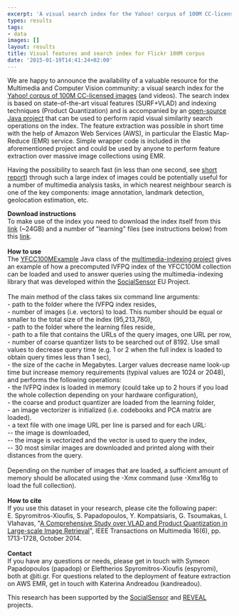 ```yaml
---
excerpt: 'A visual search index for the Yahoo! corpus of 100M CC-licensed images (and videos)'
types: results
tags:
- data
images: []
layout: results
title: Visual features and search index for Flickr 100M corpus
date: '2015-01-19T14:41:24+02:00'
---
```

<p>We are happy to announce the availability of a valuable resource for the Multimedia and Computer Vision community: a visual search index for the <a href="http://yahoolabs.tumblr.com/post/89783581601/one-hundred-million-creative-commons-flickr-images">Yahoo! corpus of 100M CC-licensed images</a> (and videos). The search index is based on state-of-the-art visual features (SURF+VLAD) and indexing techniques (Product Quantization) and is accompanied by an <a href="https://github.com/socialsensor/multimedia-indexing">open-source Java project</a> that can be used to perform rapid visual similarity search operations on the index. The feature extraction was possible in short time with the help of Amazon Web Services (AWS), in particular the Elastic Map-Reduce (EMR) service. Simple wrapper code is included in the aforementioned project and could be used by anyone to perform feature extraction over massive image collections using EMR.</p>
<p>Having the possibility to search fast (in less than one second, see <a href="http://mklab.iti.gr/files/yfcc100M-report.pdf">short report</a>) through such a large index of images could be potentially useful for a number of multimedia analysis tasks, in which nearest neighbour search is one of the key components: image annotation, landmark detection, geolocation estimation, etc.&nbsp;</p>
<div><strong>Download instructions</strong></div>
<div>To make use of the index you need to download the index itself from this <a href="http://mklab.iti.gr/datasets/yfcc100m/yfcc100m_ivfpq.zip">link</a> (~24GB) and a number of "learning" files (see instructions below) from this <a href="http://mklab.iti.gr/datasets/yfcc100m/learning_files.zip">link</a>.</div>
<div>&nbsp;</div>
<div><strong>How to use</strong></div>
<div>The <a href="https://github.com/MKLab-ITI/multimedia-indexing/blob/master/src/main/java/gr/iti/mklab/visual/examples/YFCC100MExample.java">YFCC100MExample</a> Java class of the <a href="https://github.com/MKLab-ITI/multimedia-indexing">multimedia-indexing project</a> gives an example of how a precomputed IVFPQ index of the YFCC100M collection can be loaded and used to answer queries using the multimedia-indexing library that was developed within the <a href="http://socialsensor.eu/">SocialSensor</a> EU Project.</div>
<div>&nbsp;</div>
<div>The main method of the class takes six command line arguments:</div>
<div>- path to the folder where the IVFPQ index resides,</div>
<div>- number of images (i.e. vectors) to load. This number should be equal or smaller to the total size of the index (95,213,780),</div>
<div>- path to the folder where the learning files reside,</div>
<div>- path to a file that contains the URLs of the query images, one URL per row,</div>
<div>
	<div>- number of coarse quantizer lists to be searched out of 8192. Use small values to decrease query time (e.g. 1 or 2 when the full index is loaded to obtain query times less than 1 sec),</div>
	<div>- the size of the cache in Megabytes. Larger values decrease name look-up time but increase memory requirements (typival values are 1024 or 2048),</div>
</div>
<div>and performs the following operations:</div>
<div>- the IVFPQ index is loaded in memory (could take up to 2 hours if you load the whole collection depending on your hardware configuration),</div>
<div>- the coarse and product quantizer are loaded from the learning folder,</div>
<div>
	<div>- an image vectorizer is initialized (i.e. codebooks and PCA matrix are loaded).</div>
	<div>- a text file with one image URL per line is parsed and for each URL:</div>
	<div>-- the image is downloaded,</div>
	<div>-- the image is vectorized and the vector is used to query the index,</div>
	<div>-- 30 most similar images are downloaded and printed along with their distances from the query.&nbsp;</div>
	<div>&nbsp;</div>
	<div>Depending on the number of images that are loaded, a sufficient amount of memory should be allocated using the -Xmx command (use -Xmx16g to load the full collection).</div>
</div>
<div>&nbsp;</div>
<div><strong>How to cite</strong></div>
<div>If you use this dataset in your research, please cite the following paper:</div>
<div>E. Spyromitros-Xioufis, S. Papadopoulos, Y. Kompatsiaris, G. Tsoumakas, I. Vlahavas, "<a href="http://ieeexplore.ieee.org/xpl/freeabs_all.jsp?arnumber=6847226&amp;tag=1&amp;abstractAccess=no&amp;userType=inst">A Comprehensive Study over VLAD and Product Quantization in Large-scale Image Retrieval</a>", IEEE Transactions on Multimedia 16(6), pp. 1713-1728, October 2014.</div>
<div>&nbsp;</div>
<div><strong>Contact</strong></div>
<div>If you have any questions or needs, please get in touch with Symeon Papadopoulos (papadop) or Eleftherios Spyromitros-Xioufis (espyromi), both at @iti.gr. For questions related to the deployment of feature extraction on AWS EMR, get in touch with Katerina Andreadou (kandreadou).</div>
<p>This research has been supported by the <a href="http://socialsensor.eu/">SocialSensor</a> and <a href="http://revealproject.eu/">REVEAL</a> projects.&nbsp;</p>
